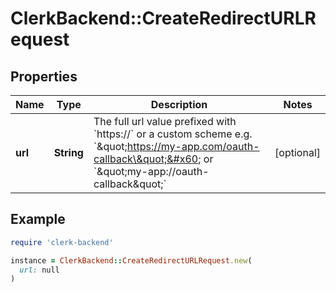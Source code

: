 # ClerkBackend::CreateRedirectURLRequest

## Properties

| Name | Type | Description | Notes |
| ---- | ---- | ----------- | ----- |
| **url** | **String** | The full url value prefixed with &#x60;https://&#x60; or a custom scheme e.g. &#x60;\&quot;https://my-app.com/oauth-callback\&quot;&#x60; or &#x60;\&quot;my-app://oauth-callback\&quot;&#x60; | [optional] |

## Example

```ruby
require 'clerk-backend'

instance = ClerkBackend::CreateRedirectURLRequest.new(
  url: null
)
```

